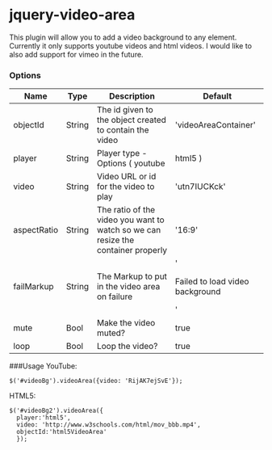 # jquery-video-area
This plugin will allow you to add a video background to any element. Currently it only supports youtube videos and html videos. I would like to also add support for vimeo in the future.

### Options
| Name | Type | Description | Default |
|------|------|-------------|---------|
| objectId | String | The id given to the object created to contain the video | 'videoAreaContainer' |
| player | String | Player type - Options ( youtube | html5 ) | 'youtube' |
| video | String | Video URL or id for the video to play | 'utn7IUCKck' |
| aspectRatio | String | The ratio of the video you want to watch so we can resize the container properly | '16:9' |
| failMarkup | String | The Markup to put in the video area on failure | '<p>Failed to load video background</p>' |
| mute | Bool | Make the video muted? | true |
| loop | Bool | Loop the video? | true |

###Usage
YouTube:
```
$('#videoBg').videoArea({video: 'RijAK7ejSvE'});
```
HTML5:
```
$('#videoBg2').videoArea({
  player:'html5',
  video: 'http://www.w3schools.com/html/mov_bbb.mp4',
  objectId:'html5VideoArea'
  }); 
```
